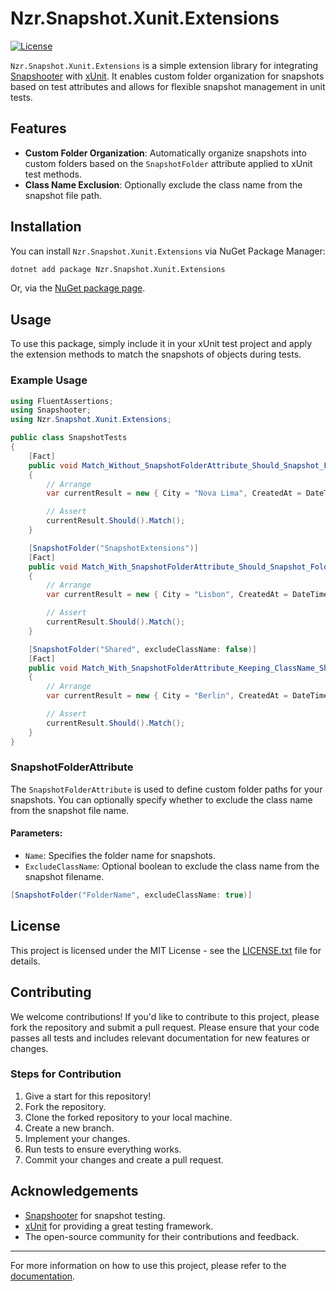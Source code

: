 
# Nzr.Snapshot.Xunit.Extensions

[![License](https://img.shields.io/github/license/marionzr/nzr.snapshot.xunit.extensions)](https://github.com/marionzr/nzr.snapshot.xunit.extensions/blob/main/docs/LICENSE.txt)

`Nzr.Snapshot.Xunit.Extensions` is a simple extension library for integrating [Snapshooter](https://github.com/TakeScoop/Snapshooter) with [xUnit](https://xunit.net/). It enables custom folder organization for snapshots based on test attributes and allows for flexible snapshot management in unit tests.

## Features

- **Custom Folder Organization**: Automatically organize snapshots into custom folders based on the `SnapshotFolder` attribute applied to xUnit test methods.
- **Class Name Exclusion**: Optionally exclude the class name from the snapshot file path.


## Installation

You can install `Nzr.Snapshot.Xunit.Extensions` via NuGet Package Manager:

```bash
dotnet add package Nzr.Snapshot.Xunit.Extensions
```

Or, via the [NuGet package page](https://www.nuget.org/packages/Nzr.Snapshot.Xunit.Extensions).

## Usage

To use this package, simply include it in your xUnit test project and apply the extension methods to match the snapshots of objects during tests.

### Example Usage

```csharp
using FluentAssertions;
using Snapshooter;
using Nzr.Snapshot.Xunit.Extensions;

public class SnapshotTests
{
    [Fact]
    public void Match_Without_SnapshotFolderAttribute_Should_Snapshot_Folder_In_The_Same_Folder()
    {
        // Arrange
        var currentResult = new { City = "Nova Lima", CreatedAt = DateTimeOffset.Now };

        // Assert
        currentResult.Should().Match();
    }

    [SnapshotFolder("SnapshotExtensions")]
    [Fact]
    public void Match_With_SnapshotFolderAttribute_Should_Snapshot_Folder_In_Specified_Folder()
    {
        // Arrange
        var currentResult = new { City = "Lisbon", CreatedAt = DateTimeOffset.Now };

        // Assert
        currentResult.Should().Match();
    }

    [SnapshotFolder("Shared", excludeClassName: false)]
    [Fact]
    public void Match_With_SnapshotFolderAttribute_Keeping_ClassName_Should_Snapshot_Folder_In_Specified_Folder()
    {
        // Arrange
        var currentResult = new { City = "Berlin", CreatedAt = DateTimeOffset.Now };

        // Assert
        currentResult.Should().Match();
    }
}
```

### SnapshotFolderAttribute

The `SnapshotFolderAttribute` is used to define custom folder paths for your snapshots.
You can optionally specify whether to exclude the class name from the snapshot file name.

#### Parameters:
- `Name`: Specifies the folder name for snapshots.
- `ExcludeClassName`: Optional boolean to exclude the class name from the snapshot filename.

```csharp
[SnapshotFolder("FolderName", excludeClassName: true)]
```

## License

This project is licensed under the MIT License - see the [LICENSE.txt](docs/LICENSE.txt) file for details.

## Contributing

We welcome contributions! If you'd like to contribute to this project, please fork the repository and submit a pull request. Please ensure that your code passes all tests and includes relevant documentation for new features or changes.

### Steps for Contribution

1. Give a start for this repository!
2. Fork the repository.
3. Clone the forked repository to your local machine.
4. Create a new branch.
5. Implement your changes.
6. Run tests to ensure everything works.
7. Commit your changes and create a pull request.

## Acknowledgements

- [Snapshooter](https://github.com/Snapshooter/Snapshooter) for snapshot testing.
- [xUnit](https://xunit.net/) for providing a great testing framework.
- The open-source community for their contributions and feedback.

---

For more information on how to use this project, please refer to the [documentation](https://github.com/marionzr/nzr.snapshot.xunit.extensions).
